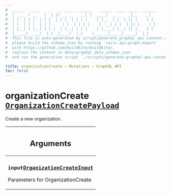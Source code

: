 ```yaml
---
#  _____   ____    _   _  ____ _______   ______ _____ _____ _______
#  |  __  / __   |  | |/ __ __   __| |  ____|  __ _   _|__   __|
#  | |  | | |  | | |  | | |  | | | |    | |__  | |  | || |    | |
#  | |  | | |  | | | . ` | |  | | | |    |  __| | |  | || |    | |
#  | |__| | |__| | | |  | |__| | | |    | |____| |__| || |_   | |
#  |_____/ ____/  |_| _|____/  |_|    |______|_____/_____|  |_|
#  This file is auto-generated by script/generate_graphql_api_content.sh,
#  please build the schema.json by running `rails api:graph:export`
#  with https://github.com/buildkite/buildkite/,
#  replace the content in data/graphql_data_schema.json
#  and run the generation script `./scripts/generate-graphql-api-content.sh`.

title: organizationCreate – Mutations – GraphQL API
toc: false
---
```

<!-- vale off -->
<h1 class="has-pills" data-algolia-exclude>
  organizationCreate
  <a href="/docs/apis/graphql/schemas/object/organizationcreatepayload" class="pill pill--object pill--normal-case pill--large" title="Go to OBJECT OrganizationCreatePayload"><code>OrganizationCreatePayload</code></a>

</h1>
<!-- vale on -->


Create a new organization.

<table class="responsive-table responsive-table--single-column-rows">
  <thead>
    <th>
      <h2 data-algolia-exclude>Arguments</h2>
    </th>
  </thead>
  <tbody>
    <tr><td><h3 class="is-small has-pills"><code>input</code><a href="/docs/apis/graphql/schemas/input_object/organizationcreateinput" class="pill pill--input_object pill--normal-case pill--medium" title="Go to INPUT_OBJECT OrganizationCreateInput"><code>OrganizationCreateInput</code></a></h3><p>Parameters for OrganizationCreate</p></td></tr>
  </tbody>
</table>

